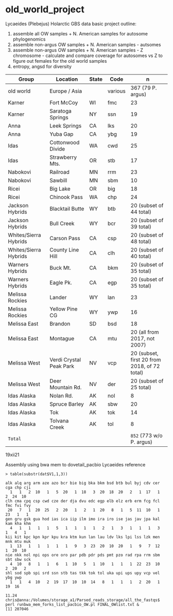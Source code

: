 # old_world_project
Lycaeides (Plebejus) Holarctic GBS data
basic project outline:
1. assemble all OW samples + N. American samples for autosome phylogenomics
2. assemble non-argus OW samples + N. American samples - autsomes 
3. assemble non-argus OW samples + N. American samples - Z chromosome - calculate and compare coverage for autosomes vs Z to figure out females for the old world samples
4. entropy, angsd for diversity

| Group | Location | State | Code | n |
|-------|----------|-------|------|---|
| old world| Europe /  Asia|  | various | 367 (79 P. argus)|
| Karner | Fort McCoy | WI | fmc | 23 |
| Karner | Saratoga Springs | NY | ssn | 19 |
| Anna | Leek Springs | CA | lks | 20 |
| Anna | Yuba Gap| CA | ybg | 19 |
| Idas | Cottonwood Divide| WA | cwd | 25 |
| Idas | Strawberry Mts.| OR | stb | 17 |
| Nabokovi | Railroad| MN | rrm | 23 |
| Nabokovi | Sawbill| MN | sbm | 10 |
| Ricei | Big Lake| OR | big | 18 |
| Ricei | Chinook Pass| WA | chp | 24 |
| Jackson Hybrids | Blacktail Butte| WY | btb | 20 (subset of 44 total) |
| Jackson Hybrids | Bull Creek| WY | bcr | 20 (subset of 39 total) |
| Whites/Sierra Hybrids | Carson Pass| CA | csp | 20 (subset of 48 total) |
| Whites/Sierra Hybrids | County Line Hill| CA | clh | 20 (subset of 40 total) |
| Warners Hybrids | Buck Mt.| CA | bkm | 20 (subset of 35 total) |
| Warners Hybrids | Eagle Pk.| CA | egp | 20 (subset of 35 total) |
| Melissa Rockies | Lander| WY | lan | 23 |
| Melissa Rockies | Yellow Pine CG| WY | ywp | 16 |
| Melissa East | Brandon| SD | bsd | 18 |
| Melissa East | Montague| CA | mtu | 20 (all from 2017, not 2007) |
| Melissa West | Verdi Crystal Peak Park| NV | vcp | 20 (subset, first 20 from 2018, of 72 total) |
| Melissa West | Deer Mountain Rd.| NV | der | 20 (subset of 25 total) |
| Idas Alaska | Nolan Rd.| AK | nol | 8 |
| Idas Alaska | Spruce Barley| AK | sbw | 20 |
| Idas Alaska | Tok| AK | tok | 14 |
| Idas Alaska | Tolvana Creek| AK | tol | 8 |
| `Total` | |  | | `852` (773 w/o P. argus)|

19xii21

Assembly using bwa mem to dovetail_pacbio Lycaeides reference

```
> table(substr(dat$V1,1,3))

alk alq arg arm aze azo bcr bie big bka bkm bsd btb bul byj cdv cer cga chp cji 
  1   1   2  10   1   5  20   1  18   3  20  18  20   2   1  17   1   2  24  10 
clh cma cpq csp cwd cze der dja dvu edc egp elb elz erb erm fcg fcl fmc fvi fvy 
 20   7   1  20  25   2  20   1   2   1  20   8   1   5  11  10   1  23   1   1 
gen gru gsk gua hod ias ica iip ilm imo ira iro ise jas jav jpa kal kam kha khm 
  4   1   1   1   1   5   1   1   1   1   2   1   3   1   1   1   3   1   4   1 
kii kit kpc kpn kpr kpu kra ktm kun lan lau ldv lks lpi lss lzk men mnk mtu muk 
  1  13   1   1   1   1   1   9   3  23  20  10  20   1   9   7  12   1  20  10 
nie nkk nol npi ops ore oro par pdb pdr pds pmt pzo rad rpa rrm sbm sbt sbw sck 
  4  10   8   1   1   6   1  10   5   1  10   1   1   1  22  23  10   2  20   2 
shl sod spb spi srd ssn stb tas tkk tok tol uka upi ups upy vcp vel ybg ywp 
  1   1   4  10   2  19  17  10  10  14   8   1   1   1   2  20   1  19  16 

```
```
11.24
chris@anna:/Volumes/storage_a1/Parsed_reads_storage/all_the_fastqs$ perl runbwa_mem_forks_list_pacbio_OW.pl FINAL_OWlist.txt &
[1] 207046
```

